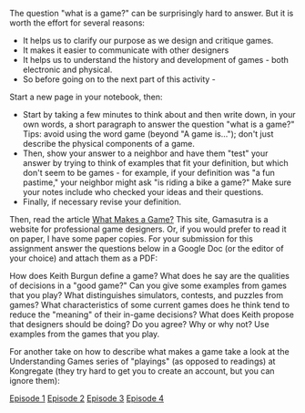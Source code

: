 The question "what is a game?" can be surprisingly hard to answer. But it is worth the effort for several reasons:

* It helps us to clarify our purpose as we design and critique games.
* It makes it easier to communicate with other designers
* It helps us to understand the history and development of games - both electronic and physical.
* So before going on to the next part of this activity -

Start a new page in your notebook, then:

* Start by taking a few minutes to think about and then write down, in your own words, a short paragraph to answer the question "what is a game?" Tips: avoid using the word game (beyond "A game is…"); don't just describe the physical components of a game.
* Then, show your answer to a neighbor and have them "test" your answer by trying to think of examples that fit your definition, but which don't seem to be games - for example, if your definition was "a fun pastime," your neighbor might ask "is riding a bike a game?"
Make sure your notes include who checked your ideas and their questions.
* Finally, if necessary revise your definition.

Then, read the article [What Makes a Game?](https://www.gamasutra.com/view/feature/167418/what_makes_a_game.php) This site, Gamasutra is a website for professional game designers. Or, if you would prefer to read it on paper,  I have some paper copies. For your submission for this assignment answer the questions below in a Google Doc (or the editor of your choice) and attach them as a PDF:

How does Keith Burgun define a game?
What does he say are the qualities of decisions in a "good game?" Can you give some examples from games that you play?
What distinguishes simulators, contests, and puzzles from games?
What characteristics of some current games does he think tend to reduce the "meaning" of their in-game decisions?
What does Keith propose that designers should be doing?
Do you agree? Why or why not? Use examples from the games that you play.

For another take on how to describe what makes a game take a look at the Understanding Games series of "playings" (as opposed to readings) at Kongregate (they try hard to get you to create an account, but you can ignore them):

[Episode 1](http://www.kongregate.com/games/pixelate/understanding-games-episode-1)
[Episode 2](http://www.kongregate.com/games/pixelate/understanding-games-episode-2)
[Episode 3](http://www.kongregate.com/games/pixelate/understanding-games-episode-3)
[Episode 4](http://www.kongregate.com/games/pixelate/understanding-games-episode-4)
